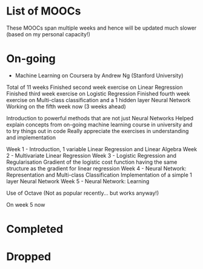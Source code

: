 # List of MOOCs
These MOOCs span multiple weeks and hence will be updated much slower (based on my personal capacity!)

# On-going
+ Machine Learning on Coursera by Andrew Ng (Stanford University)

Total of 11 weeks
Finished second week exercise on Linear Regression
Finished third week exercise on Logistic Regression
Finished fourth week exercise on Multi-class classification and a 1 hidden layer Neural Network
Working on the fifth week now (3 weeks ahead)

Introduction to powerful methods that are not just Neural Networks
Helped explain concepts from on-going machine learning course in university and to try things out in code
Really appreciate the exercises in understanding and implementation

Week 1 - Introduction, 1 variable Linear Regression and Linear Algebra
Week 2 - Multivariate Linear Regression
Week 3 - Logistic Regression and Regularisation
    Gradient of the logistic cost function having the same structure as the gradient for linear regression
Week 4 - Neural Network: Representation and Multi-class Classification
    Implementation of a simple 1 layer Neural Network
Week 5 - Neural Network: Learning



Use of Octave (Not as popular recently... but works anyway!)

On week 5 now

# Completed


# Dropped
